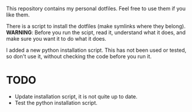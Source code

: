 This repository contains my personal dotfiles. Feel free to use them if you
like them.

There is a script to install the dotfiles (make symlinks where they belong).\
**WARNING**: Before you run the scipt, read it, understand what it does, and
make sure you want it to do what it does.

I added a new python installation script. This has not been used or tested, so
don't use it, without checking the code before you run it.


# TODO

- Update installation script, it is not quite up to date.
- Test the python installation script.

